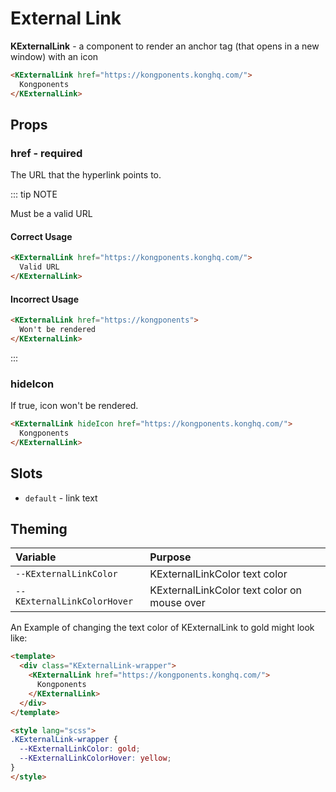 # External Link

**KExternalLink** - a component to render an anchor tag (that opens in a new window) with an icon

<KCard>
    <template v-slot:body>
      <KExternalLink href="https://kongponents.konghq.com/">Kongponents</KExternalLink>
    </template>
</KCard>

```html
<KExternalLink href="https://kongponents.konghq.com/">
  Kongponents
</KExternalLink>
```

## Props

### href - required

The URL that the hyperlink points to.

::: tip NOTE

Must be a valid URL

<h4><KIcon icon="check" size="22" color="var(--green-500)" style="vertical-align: sub;" class="mr-1" />Correct Usage</h4>

```html
<KExternalLink href="https://kongponents.konghq.com/">
  Valid URL
</KExternalLink>
```

<h4><KIcon icon="disabled" size="22" color="var(--red-500)" style="vertical-align: sub;" class="mr-1" />Incorrect Usage</h4>

```html
<KExternalLink href="https://kongponents">
  Won't be rendered
</KExternalLink>
```

:::

### hideIcon

If true, icon won't be rendered.

<KCard>
    <template v-slot:body>
      <KExternalLink href="https://kongponents.konghq.com/" hideIcon>Kongponents</KExternalLink>
    </template>
</KCard>

```html
<KExternalLink hideIcon href="https://kongponents.konghq.com/">
  Kongponents
</KExternalLink>
```

## Slots

- `default` - link text

## Theming

| Variable                    | Purpose                                     |
| :-------------------------- | :------------------------------------------ |
| `--KExternalLinkColor`      | KExternalLinkColor text color               |
| `--KExternalLinkColorHover` | KExternalLinkColor text color on mouse over |

An Example of changing the text color of KExternalLink to gold might look
like:

<KCard>
  <template v-slot:body>
    <div class="KExternalLink-wrapper">
      <KExternalLink href="https://kongponents.konghq.com/">Kongponents</KExternalLink>
    </div>
  </template>
</KCard>

```html
<template>
  <div class="KExternalLink-wrapper">
    <KExternalLink href="https://kongponents.konghq.com/">
      Kongponents
    </KExternalLink>
  </div>
</template>

<style lang="scss">
.KExternalLink-wrapper {
  --KExternalLinkColor: gold;
  --KExternalLinkColorHover: yellow;
}
</style>
```

<style lang="scss">
.KExternalLink-wrapper {
  --KExternalLinkColor: gold;
  --KExternalLinkColorHover: yellow;
}
</style>